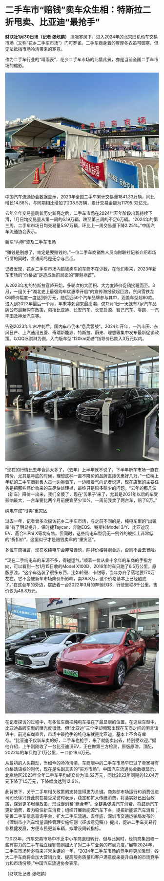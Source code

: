 # 二手车市“赔钱”卖车众生相：特斯拉二折甩卖、比亚迪“最抢手”

**财联社1月30日讯（记者 张屹鹏）**
凛凛寒风下，进入2024年的北京旧机动车交易市场（又称“花乡二手车市场”）门可罗雀。二手车商身着的厚厚冬衣虽可御寒，但无法抵挡市场冷清带来的寒意。

作为二手车行业的“晴雨表”，花乡二手车市场的此情此景，亦是当前全国二手车市场的缩影。

![c9709679edb3f49e35c8c860d7a5abda.jpg](https://raw.githubusercontent.com/qqhsx/qqnews_image/main/2024/01/30/二手车市“赔钱”卖车众生相：特斯拉二折甩卖、比亚迪“最抢手”/c9709679edb3f49e35c8c860d7a5abda.jpg)

中国汽车流通协会数据显示，2023年全国二手车累计交易量1841.33万辆，同比增长14.88%，与同期相比增加了238.5万辆，累计交易金额为11795.32亿元。

去年全年交易量刷新历史新高之后，二手车市场在2024年开年阶段出现持续下滑，1月日均交易量从第一周的6.19万辆，跌至第三周的不足6万辆。“2024年的第三周，二手车市场日均交易量5.97万辆，环比上一周交易量下降2.25%。”中国汽车流通协会表示。

新车“内卷”波及二手车市场

“赚钱是别想了，肯定是要赔钱的。”一位二手车商销售人员向财联社记者介绍市场行情的同时，言语间尽是无奈与苦涩。

记者发现，花乡二手车市场内赔钱卖车的车商不在少数，在他们看来，2023年新车市场的“价格战”是造成当前局面的“罪魁祸首”。

从2023年初的特斯拉官降开始，多轮次的大面积、大力度降价促销接踵而至。3月，一组关于“湖北史上最强购车优惠季开启”的宣传海报掀起巨浪，东风雪铁龙C6降价幅度一度达到9万元，随后近50个汽车品牌参与其中，涵盖车型超80款。进入到2023年最后一个月，年末冲刺迎来最高潮，仅12月1日一天就有7家汽车品牌公布最新购车政策，包括比亚迪、长安汽车、长安启源、智己汽车、零跑、一汽丰田及神龙汽车等。

告别2023年年末冲刺后，国内车市仍未“息兵罢战”。2024年开年，一汽丰田、东风日产、上汽通用五菱、奇瑞新能源、特斯拉、蔚来、理想等集中发布最新促销政策。以QQ冰淇淋为例，入门版车型“120km奶昔”指导价已跌入3万元以内。

![18ecc9e8faf3dbabd043c82d0cfb38c8.jpg](https://raw.githubusercontent.com/qqhsx/qqnews_image/main/2024/01/30/二手车市“赔钱”卖车众生相：特斯拉二折甩卖、比亚迪“最抢手”/18ecc9e8faf3dbabd043c82d0cfb38c8.jpg)

“现在的行情比去年合适太多了，（去年）上半年就不说了，下半年新车市场一直在降价，尤其是年底的时候，理想这种一直不降价的品牌直接优惠好几万。”一位稍上年纪的二手车商销售人员一边擦着车，一边叹着气向记者说道，现在店里的主要任务是把那些高价收来的车尽快处理掉，最终只是赔多赔少的问题。“去年的那几波（新车）降价一出来，我们全傻了，现在‘苦果子’来了，尤其是2021年以后的车受影响最大，一台车要比两个月前便宜至少10%。一周前我卖了两台车，赔了8万。”

纯电车成“甩卖”重灾区

过去一年，记者曾多次探访花乡二手车市场，与之前不同的是，纯电车型的“出镜率”有了明显提升，保时捷Taycan、奔驰EQS、特斯拉Model
3/Y、比亚迪汉EV、高合HiPhi X等均有售。但同时，这些纯电车型仍无一例外的被挂上非常低的“折扣价”，这里似乎才是赔钱卖车的“重灾区”。

多位车商坦言，现在收纯电车会非常谨慎，除非价格特别合适，否则不会去冒险。

“现在二手纯电车的车源不多，得碰运气。”顺着一位从业十余年的车商的手指方向，可以看到一台1月15日收的Model
X100D，2016年的车只跑了6.5万公里，原版原漆。“这个车选装了很多东西，比如轮毂、卡钳等，当年办齐了落地要170万左右。它不会被新车市场降价所影响，卖36.8万，这个价格基本上已经触底了。”在这台车的旁边，摆放着一台2022年3月的奔驰EQS，行驶里程8千公里，售价仅为48.8万元。

![800d9fd1e2741d23b9bfe0035e100522.jpg](https://raw.githubusercontent.com/qqhsx/qqnews_image/main/2024/01/30/二手车市“赔钱”卖车众生相：特斯拉二折甩卖、比亚迪“最抢手”/800d9fd1e2741d23b9bfe0035e100522.jpg)

在记者探访的过程中，有多位车商把纯电车摆在了最显眼的位置。在这些车型中，比亚迪品牌车型的曝光度很低，但“比亚迪”三个字却频繁出现在车商之间的闲言话语中。前述车商直言，市场中最抢手的纯电车就是比亚迪，基本上不会有库存。“比亚迪不仅新车卖的好，二手车也抢手，来了就能卖出去，特别受欢迎。”据他介绍，上午刚刚收了一台比亚迪汉EV，正在做第三方检测，原版原漆，顶配，2022年的车只跑了1万公里，一口价18.6万元。

从最初的人头攒动，当如今的冷冷清清，车商眼中的二手车市场早已过了卖家持有价格话语权的时代，现在是名副其实的“买方市场”。中国汽车流通协会数据显示，北京地区2023年全年二手车平均成交价为10.52万元，同比2022年同期的12.04万元下降了1.5万元，下降幅度达到12.6%。

此背景下，关于二手车相关政策的支持显得更为关键。商务部市场运行和消费促进司司长徐兴锋此前在接受采访时表示，稳定和扩大传统消费，将落实好已出台政策，谋划更多增量政策，形成促消费“组合拳”。全链条促进汽车消费，将鼓励汽车更新消费，着力稳住新车消费；组织开展新能源汽车下乡，提振新能源汽车消费；完善二手车信息查询平台，扩大二手车流通。去年底，深圳市交通运输局发布的《深圳市小汽车增量调控管理实施细则（征求意见稿）》提出，促进二手车交易行业稳健发展，方便市民更新车辆，拟增设周转指标。

“2023年，汽车交易市场中不乏中小车商退租转行，但与此同时，经销商集团和一些有实力的二手车独立经销商则加大了对二手车业务的布局力度。”展望2024年，二手车市场势必将来非常关键的一年。“2024年二手车市场的竞争将更加激烈，各大二手车商将会加大营销力度、提高服务质量和客户满意度来提升自身的市场竞争力和市场份额。”中国汽车流通协会表示。

（财联社记者 张屹鹏）

